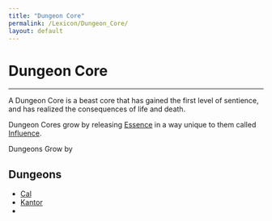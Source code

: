 ```yaml
---
title: "Dungeon Core"
permalink: /Lexicon/Dungeon_Core/
layout: default
---
```

# Dungeon Core
---
A Dungeon Core is a beast core that has gained the first level of sentience, and has realized the consequences of life and death.

Dungeon Cores grow by releasing [Essence](_Lexicon/Essence.md) in a way unique to them called [Influence](_Lexicon/Influence.md). 

Dungeons Grow by 
## Dungeons
- [Cal](_Characters/DivineDungeon/Cal.md)
- [Kantor](_Characters/DivineDungeon/Kantor.md)
- 


